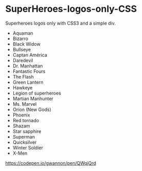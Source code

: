 # SuperHeroes-logos-only-CSS
Superheroes logos only with CSS3 and a simple div.

* Aquaman
* Bizarro
* Black Widow
* Bullseye
* Captan América
* Daredevil
* Dr. Manhattan
* Fantastic Fours
* The Flash
* Green Lantern
* Hawkeye
* Legion of superheroes
* Martian Manhunter
* Ms. Marvel
* Orion (New Gods)
* Phoenix
* Red tornado
* Shazam
* Star sapphire
* Superman
* Quicksilver
* Winter Soldier
* X-Men

https://codepen.io/gwannon/pen/QWqjQrd
